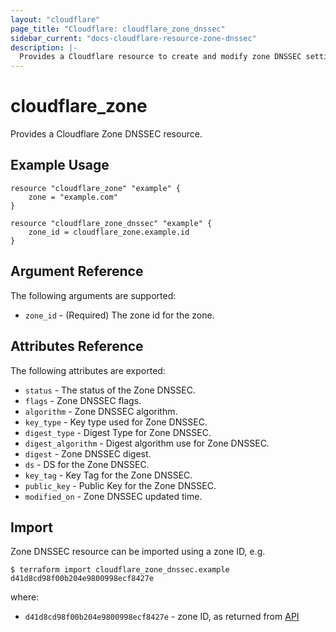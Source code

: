 ```yaml
---
layout: "cloudflare"
page_title: "Cloudflare: cloudflare_zone_dnssec"
sidebar_current: "docs-cloudflare-resource-zone-dnssec"
description: |-
  Provides a Cloudflare resource to create and modify zone DNSSEC settings.
---
```


# cloudflare_zone

Provides a Cloudflare Zone DNSSEC resource.

## Example Usage

```hcl
resource "cloudflare_zone" "example" {
    zone = "example.com"
}

resource "cloudflare_zone_dnssec" "example" {
    zone_id = cloudflare_zone.example.id
}
```

## Argument Reference

The following arguments are supported:

* `zone_id` - (Required) The zone id for the zone.

## Attributes Reference

The following attributes are exported:

* `status` - The status of the Zone DNSSEC.
* `flags` - Zone DNSSEC flags.
* `algorithm` - Zone DNSSEC algorithm.
* `key_type` - Key type used for Zone DNSSEC.
* `digest_type` - Digest Type for Zone DNSSEC.
* `digest_algorithm` - Digest algorithm use for Zone DNSSEC.
* `digest` - Zone DNSSEC digest.
* `ds` - DS for the Zone DNSSEC.
* `key_tag` - Key Tag for the Zone DNSSEC.
* `public_key` - Public Key for the Zone DNSSEC.
* `modified_on` - Zone DNSSEC updated time.

## Import

Zone DNSSEC resource can be imported using a zone ID, e.g.

```
$ terraform import cloudflare_zone_dnssec.example d41d8cd98f00b204e9800998ecf8427e
```

where:

* `d41d8cd98f00b204e9800998ecf8427e` - zone ID, as returned from [API](https://api.cloudflare.com/#zone-list-zones)
